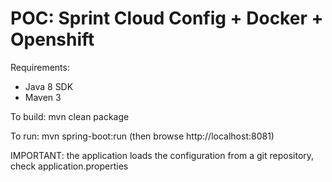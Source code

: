 POC: Sprint Cloud Config + Docker + Openshift
=============================================

Requirements:
* Java 8 SDK
* Maven 3

To build: mvn clean package

To run: mvn spring-boot:run (then browse http://localhost:8081)

IMPORTANT: the application loads the configuration from a git repository, check application.properties
